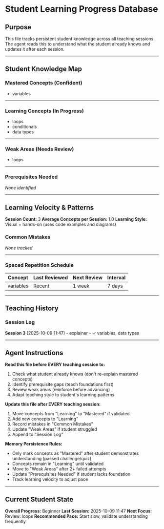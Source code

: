 # Student Learning Progress Database

## Purpose
This file tracks persistent student knowledge across all teaching sessions. The agent reads this to understand what the student already knows and updates it after each session.

---

## Student Knowledge Map

### Mastered Concepts (Confident)
<!-- Concepts the student fully understands and can apply -->

- variables

---

### Learning Concepts (In Progress)
<!-- Concepts currently being taught, partial understanding -->

- loops
- conditionals
- data types

---

### Weak Areas (Needs Review)
<!-- Concepts student struggled with, needs reinforcement -->

- loops

---

### Prerequisites Needed
<!-- Gaps detected - student needs these before advancing -->

*None identified*

---

## Learning Velocity & Patterns

**Session Count:** 3
**Average Concepts per Session:** 1.0
**Learning Style:** Visual + hands-on (uses code examples and diagrams)

### Common Mistakes
<!-- Track recurring errors to prevent repetition -->

*None tracked*

---

### Spaced Repetition Schedule
<!-- Concepts needing periodic review -->

| Concept | Last Reviewed | Next Review | Interval |
|---------|--------------|-------------|----------|
| variables | Recent | 1 week | 7 days |

---

## Teaching History

### Session Log
<!-- Chronological record of what was taught -->

**Session 3** (2025-10-09 11:47) - explainer - ✓ variables, data types

---

## Agent Instructions

**Read this file before EVERY teaching session to:**
1. Check what student already knows (don't re-explain mastered concepts)
2. Identify prerequisite gaps (teach foundations first)
3. Review weak areas (reinforce before advancing)
4. Adapt teaching style to student's learning patterns

**Update this file after EVERY teaching session:**
1. Move concepts from "Learning" to "Mastered" if validated
2. Add new concepts to "Learning"
3. Record mistakes in "Common Mistakes"
4. Update "Weak Areas" if student struggled
5. Append to "Session Log"

**Memory Persistence Rules:**
- Only mark concepts as "Mastered" after student demonstrates understanding (passed challenge/quiz)
- Concepts remain in "Learning" until validated
- Move to "Weak Areas" after 2+ failed attempts
- Update "Prerequisites Needed" if student lacks foundation
- Track learning velocity to adjust pace

---

## Current Student State

**Overall Progress:** Beginner
**Last Session:** 2025-10-09 11:47
**Next Focus:** Review: loops
**Recommended Pace:** Start slow, validate understanding frequently
